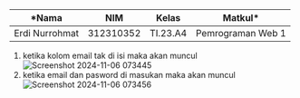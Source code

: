 |*Nama|NIM|Kelas|Matkul*|
|----|---|-----|------|
|Erdi Nurrohmat|312310352|TI.23.A4|Pemrograman Web 1|

1. ketika kolom email tak di isi maka akan muncul
![Screenshot 2024-11-06 073445](https://github.com/user-attachments/assets/eadfc581-9cb3-497f-ada8-59fd29c11164)
2. ketika email dan pasword di masukan maka akan muncul
![Screenshot 2024-11-06 073456](https://github.com/user-attachments/assets/b1b210b9-3eac-4379-80b2-d7e3e2e194b5)
